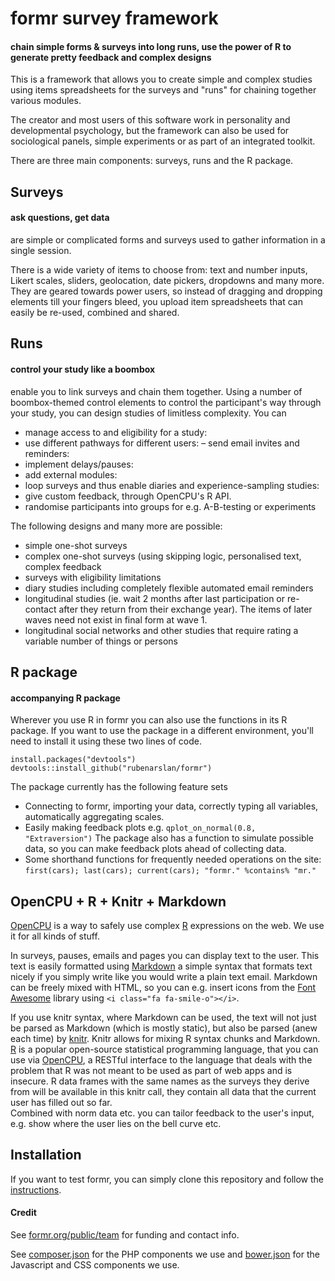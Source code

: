 # formr survey framework

#### chain simple forms & surveys into long runs, use the power of R to generate pretty feedback and complex designs

This is a framework that allows you to create simple and complex studies using items spreadsheets for the surveys and "runs" for chaining together various modules. 

The creator and most users of this software work in personality and developmental psychology, but the framework can also be used for sociological panels, simple experiments or as part of an integrated toolkit.

There are three main components: surveys, runs and the R package.

## Surveys
#### ask questions, get data
are simple or complicated forms and surveys used to gather information in a single session.

There is a wide variety of items to choose from: text and number inputs, Likert scales, sliders, geolocation, date pickers, dropdowns and many more. They are geared towards power users, so instead of dragging and dropping elements till your fingers bleed, you upload item spreadsheets that can easily be re-used, combined and shared.

## Runs
#### control your study like a boombox
enable you to link surveys and chain them together. Using a number of boombox-themed control elements to control the participant's way through your study, you can design studies of limitless complexity. You can

- manage access to and eligibility for a study:
- use different pathways for different users:
– send email invites and reminders:
- implement delays/pauses:
- add external modules:
- loop surveys and thus enable diaries and experience-sampling studies:
- give custom feedback, through OpenCPU's R API.
- randomise participants into groups for e.g. A-B-testing or experiments

The following designs and many more are possible:

- simple one-shot surveys
- complex one-shot surveys (using skipping logic, personalised text, complex feedback
- surveys with eligibility limitations
- diary studies including completely flexible automated email reminders
- longitudinal studies (ie. wait 2 months after last participation or re-contact after they return from their exchange year). The items of later waves need not exist in final form at wave 1.
- longitudinal social networks and other studies that require rating a variable number of things or persons


## R package
#### accompanying R package

Wherever you use R in formr you can also use the functions in its R package. If you want to use the package in a different environment, you'll need to install it using these two lines of code.

	install.packages("devtools")
	devtools::install_github("rubenarslan/formr")

The package currently has the following feature sets

- Connecting to formr, importing your data, correctly typing all variables, automatically aggregating scales.
- Easily making feedback plots e.g. 
  `qplot_on_normal(0.8, "Extraversion")`
  The package also has a function to simulate possible data, so you can make feedback plots ahead of collecting data.
- Some shorthand functions for frequently needed operations on the site:
  `first(cars); last(cars); current(cars); "formr." %contains% "mr."`
	

## OpenCPU + R + Knitr + Markdown
[OpenCPU](https://public.opencpu.org/pages/) is a way to safely use complex [R](http://www.r-project.org/) expressions on the web. We use it for all kinds of stuff.

In surveys, pauses, emails and pages you can display text to the user. This text is easily formatted using [Markdown](http://daringfireball.net/projects/markdown/) a simple syntax that formats text nicely if you simply write like you would write a plain text email. Markdown can be freely mixed with HTML, so you can e.g. insert icons from the [Font Awesome](http://fontawesome.io/icons/) library using `<i class="fa fa-smile-o"></i>`.

If you use knitr syntax, where Markdown can be used, the text will not just be parsed as Markdown (which is mostly static), but also be parsed (anew each time) by [knitr](http://yihui.name/knitr/). Knitr allows for mixing R syntax chunks and Markdown.  
[R](http://www.r-project.org/) is a popular open-source statistical programming language, that you can use via [OpenCPU](https://www.opencpu.org/), a RESTful interface to the language that deals with the problem that R was not meant to be used as part of web apps and is insecure. R data frames with the same names as the surveys they derive from will be available in this knitr call, they contain all data that the current user has filled out so far.  
Combined with norm data etc. you can tailor feedback to the user's input, e.g. show where the user lies on the bell curve etc.

## Installation

If you want to test formr, you can simply clone this repository and follow the [instructions](https://github.com/rubenarslan/formr.org/blob/master/documentation/install.md).

#### Credit
See [formr.org/public/team](https://formr.org/public/team) for funding and contact info.

See [composer.json](https://github.com/rubenarslan/formr.org/blob/master/composer.json) for the PHP components we use and
[bower.json](https://github.com/rubenarslan/formr.org/blob/master/webroot/assets/bower.json) for the Javascript and CSS components we use.